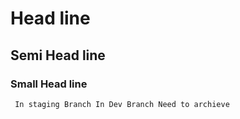 # Head line
## Semi Head line
### Small Head line

`
    In staging Branch
    In Dev Branch
Need to archieve`

